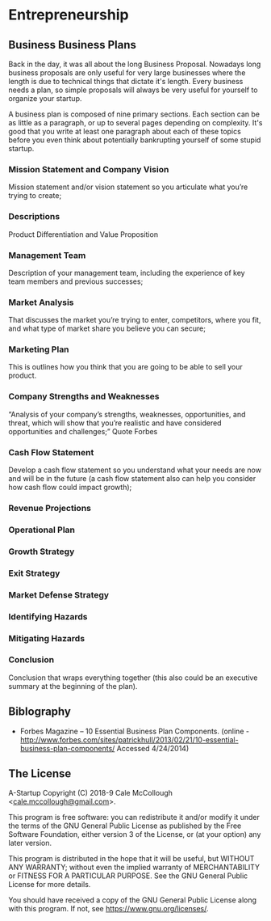 # Entrepreneurship

## Business Business Plans

Back in the day, it was all about the long Business Proposal. Nowadays long business proposals are only useful for very large businesses where the length is due to technical things that dictate it's length. Every business needs a plan, so simple proposals will always be very useful for yourself to organize your startup.

A business plan is composed of nine primary sections. Each section can be as little as a paragraph, or up to several pages depending on complexity. It's good that you write at least one paragraph about each of these topics before you even think about potentially bankrupting yourself of some stupid startup.

### Mission Statement and Company Vision

Mission statement and/or vision statement so you articulate what you’re trying to create;

### Descriptions

Product Differentiation and Value Proposition

### Management Team

Description of your management team, including the experience of key team members and previous successes;

### Market Analysis

That discusses the market you’re trying to enter, competitors, where you fit, and what type of market share you believe you can secure;

### Marketing Plan

This is outlines how you think that you are going to be able to sell your product.

### Company Strengths and Weaknesses

“Analysis of your company’s strengths, weaknesses, opportunities, and threat, which will show that you’re realistic and have considered opportunities and challenges;” Quote Forbes

### Cash Flow Statement

Develop a cash flow statement so you understand what your needs are now and will be in the future (a cash flow statement also can help you consider how cash flow could impact growth);

### Revenue Projections

### Operational Plan

### Growth Strategy

### Exit Strategy

### Market Defense Strategy

### Identifying Hazards

### Mitigating Hazards

### Conclusion

Conclusion that wraps everything together (this also could be an executive summary at the beginning of the plan).


## Biblography

* Forbes Magazine – 10 Essential Business Plan Components. (online - http://www.forbes.com/sites/patrickhull/2013/02/21/10-essential-business-plan-components/ Accessed 4/24/2014)

## The License

A-Startup Copyright (C) 2018-9 Cale McCollough <<cale.mccollough@gmail.com>>.

This program is free software: you can redistribute it and/or modify it under the terms of the GNU General Public License as published by the Free Software Foundation, either version 3 of the License, or (at your option) any later version.

This program is distributed in the hope that it will be useful, but WITHOUT ANY WARRANTY; without even the implied warranty of MERCHANTABILITY or FITNESS FOR A PARTICULAR PURPOSE. See the GNU General Public License for more details.

You should have received a copy of the GNU General Public License along with this program.  If not, see <https://www.gnu.org/licenses/>.
